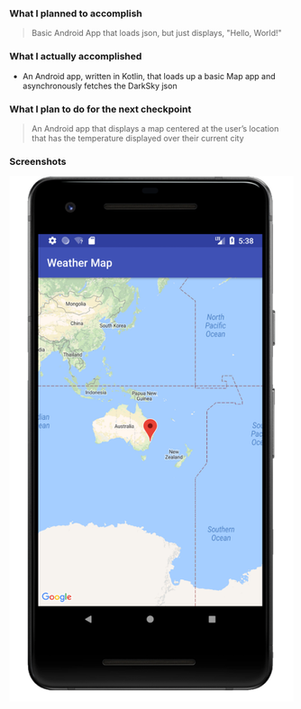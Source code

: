 ### What I planned to accomplish
> Basic Android App that loads json, but just displays, "Hello, World!"

### What I actually accomplished
* An Android app, written in Kotlin, that loads up a basic Map app and asynchronously fetches the DarkSky json

### What I plan to do for the next checkpoint
> An Android app that displays a map centered at the user’s location that has the temperature displayed over their current city

### Screenshots
![](/images/Androidv1.png)
